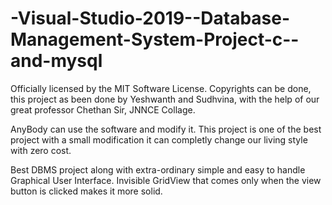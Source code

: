 # -Visual-Studio-2019--Database-Management-System-Project-c--and-mysql
Officially licensed by the MIT Software License. Copyrights can be done, this project as been done by Yeshwanth and Sudhvina, with the help of our great professor Chethan Sir, JNNCE Collage.

AnyBody can use the software and modify it. This project is one of the best project with a small modification it can completly change our living style with zero cost.

Best DBMS project along with extra-ordinary simple and easy to handle Graphical User Interface. Invisible GridView that comes only when the view button is clicked makes it more solid.
